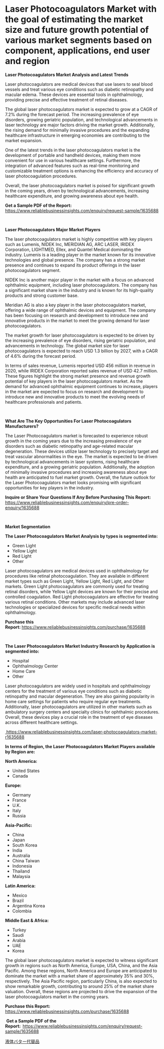<p><h1>Laser Photocoagulators Market with the goal of estimating the market size and future growth potential of various market segments based on component, applications, end user and region</h1></p><p><strong>Laser Photocoagulators Market Analysis and Latest Trends</strong></p>
<p><p>Laser photocoagulators are medical devices that use lasers to seal blood vessels and treat various eye conditions such as diabetic retinopathy and macular edema. These devices are essential tools in ophthalmology, providing precise and effective treatment of retinal diseases.</p><p>The global laser photocoagulators market is expected to grow at a CAGR of 7.2% during the forecast period. The increasing prevalence of eye disorders, growing geriatric population, and technological advancements in laser technology are major factors driving the market growth. Additionally, the rising demand for minimally invasive procedures and the expanding healthcare infrastructure in emerging economies are contributing to the market expansion.</p><p>One of the latest trends in the laser photocoagulators market is the development of portable and handheld devices, making them more convenient for use in various healthcare settings. Furthermore, the integration of advanced features such as real-time monitoring and customizable treatment options is enhancing the efficiency and accuracy of laser photocoagulation procedures.</p><p>Overall, the laser photocoagulators market is poised for significant growth in the coming years, driven by technological advancements, increasing healthcare expenditure, and growing awareness about eye health.</p></p>
<p><strong>Get a Sample PDF of the Report:&nbsp;</strong> <a href="https://www.reliablebusinessinsights.com/enquiry/request-sample/1635688">https://www.reliablebusinessinsights.com/enquiry/request-sample/1635688</a></p>
<p>&nbsp;</p>
<p><strong>Laser Photocoagulators Major Market Players</strong></p>
<p><p>The laser photocoagulators market is highly competitive with key players such as Lumenis, NIDEK Inc, MERIDIAN AG, ARC LASER, IRIDEX Corporation, LIGHTMED, Ellex, and Quantel Medical dominating the industry. Lumenis is a leading player in the market known for its innovative technologies and global presence. The company has a strong market presence and continues to expand its product offerings in the laser photocoagulators segment.</p><p>NIDEK Inc is another major player in the market with a focus on advanced ophthalmic equipment, including laser photocoagulators. The company has a significant market share in the industry and is known for its high-quality products and strong customer base.</p><p>Meridian AG is also a key player in the laser photocoagulators market, offering a wide range of ophthalmic devices and equipment. The company has been focusing on research and development to introduce new and innovative products in the market to meet the growing demand for laser photocoagulators.</p><p>The market growth for laser photocoagulators is expected to be driven by the increasing prevalence of eye disorders, rising geriatric population, and advancements in technology. The global market size for laser photocoagulators is expected to reach USD 1.3 billion by 2027, with a CAGR of 4.6% during the forecast period.</p><p>In terms of sales revenue, Lumenis reported USD 456 million in revenue in 2020, while IRIDEX Corporation reported sales revenue of USD 42.7 million. These figures highlight the strong market presence and revenue growth potential of key players in the laser photocoagulators market. As the demand for advanced ophthalmic equipment continues to increase, players in the market are expected to focus on research and development to introduce new and innovative products to meet the evolving needs of healthcare professionals and patients.</p></p>
<p>&nbsp;</p>
<p><strong>What Are The Key Opportunities For Laser Photocoagulators Manufacturers?</strong></p>
<p><p>The Laser Photocoagulators market is forecasted to experience robust growth in the coming years due to the increasing prevalence of eye disorders such as diabetic retinopathy and age-related macular degeneration. These devices utilize laser technology to precisely target and treat vascular abnormalities in the eye. The market is expected to be driven by technological advancements in laser systems, rising healthcare expenditure, and a growing geriatric population. Additionally, the adoption of minimally invasive procedures and increasing awareness about eye health are anticipated to fuel market growth. Overall, the future outlook for the Laser Photocoagulators market looks promising with significant opportunities for key players in the industry.</p></p>
<p><strong>Inquire or Share Your Questions If Any Before Purchasing This Report:</strong> <a href="https://www.reliablebusinessinsights.com/enquiry/pre-order-enquiry/1635688">https://www.reliablebusinessinsights.com/enquiry/pre-order-enquiry/1635688</a></p>
<p>&nbsp;</p>
<p><strong>Market Segmentation</strong></p>
<p><strong>The Laser Photocoagulators Market Analysis by types is segmented into:</strong></p>
<p><ul><li>Green Light</li><li>Yellow Light</li><li>Red Light</li><li>Other</li></ul></p>
<p><p>Laser photocoagulators are medical devices used in ophthalmology for procedures like retinal photocoagulation. They are available in different market types such as Green Light, Yellow Light, Red Light, and Other markets. Green Light photocoagulators are commonly used for treating retinal disorders, while Yellow Light devices are known for their precise and controlled coagulation. Red Light photocoagulators are effective for treating various retinal conditions. Other markets may include advanced laser technologies or specialized devices for specific medical needs within ophthalmology.</p></p>
<p><strong>Purchase this Report:&nbsp;</strong><a href="https://www.reliablebusinessinsights.com/purchase/1635688">https://www.reliablebusinessinsights.com/purchase/1635688</a></p>
<p>&nbsp;</p>
<p><strong>The Laser Photocoagulators Market Industry Research by Application is segmented into:</strong></p>
<p><ul><li>Hospital</li><li>Ophthalmology Center</li><li>Home Care</li><li>Other</li></ul></p>
<p><p>Laser photocoagulators are widely used in hospitals and ophthalmology centers for the treatment of various eye conditions such as diabetic retinopathy and macular degeneration. They are also gaining popularity in home care settings for patients who require regular eye treatments. Additionally, laser photocoagulators are utilized in other markets such as ambulatory surgery centers and specialty clinics for ophthalmic procedures. Overall, these devices play a crucial role in the treatment of eye diseases across different healthcare settings.</p></p>
<p><a href="https://www.reliablebusinessinsights.com/laser-photocoagulators-market-r1635688">&nbsp;https://www.reliablebusinessinsights.com/laser-photocoagulators-market-r1635688</a></p>
<p><strong>In terms of Region, the Laser Photocoagulators Market Players available by Region are:</strong></p>
<p>
    <p> <strong> North America: </strong>
        <ul>
            <li>United States</li>
            <li>Canada</li>
        </ul>
        </p> 
    <p> <strong> Europe: </strong>
        <ul>
            <li>Germany</li>
            <li>France</li>
            <li>U.K.</li>
            <li>Italy</li>
            <li>Russia</li>
        </ul>
        </p> 
    <p> <strong> Asia-Pacific: </strong>
        <ul>
            <li>China</li>
            <li>Japan</li>
            <li>South Korea</li>
            <li>India</li>
            <li>Australia</li>
            <li>China Taiwan</li>
            <li>Indonesia</li>
            <li>Thailand</li>
            <li>Malaysia</li>
        </ul>
        </p> 
    <p> <strong> Latin America: </strong>
        <ul>
            <li>Mexico</li>
            <li>Brazil</li>
            <li>Argentina Korea</li>
            <li>Colombia</li>
        </ul>
        </p> 
    <p> <strong> Middle East & Africa: </strong>
        <ul>
            <li>Turkey</li>
            <li>Saudi</li>
            <li>Arabia</li>
            <li>UAE</li>
            <li>Korea</li>
        </ul>
    </p>
    </p>
<p><p>The global laser photocoagulators market is expected to witness significant growth in regions such as North America, Europe, USA, China, and the Asia Pacific. Among these regions, North America and Europe are anticipated to dominate the market with a market share of approximately 35% and 30%, respectively. The Asia Pacific region, particularly China, is also expected to show remarkable growth, contributing to around 25% of the market share valuation. Overall, these regions are projected to drive the expansion of the laser photocoagulators market in the coming years.</p></p>
<p><strong>Purchase this Report: </strong><a href="https://www.reliablebusinessinsights.com/purchase/1635688">https://www.reliablebusinessinsights.com/purchase/1635688</a></p>
<p>&nbsp;<strong>Get a Sample PDF of the Report:&nbsp;&nbsp;</strong><a href="https://www.reliablebusinessinsights.com/enquiry/request-sample/1635688">https://www.reliablebusinessinsights.com/enquiry/request-sample/1635688</a></p>
<p><strong></strong></p>
<p><p><a href="https://github.com/ihabdkwlxs948/Market-Research-Report-List-3/blob/main/5762539124923.md">液体バター代替品</a></p></p>